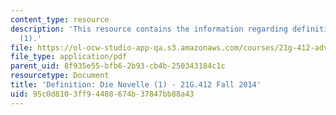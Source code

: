 ```yaml
---
content_type: resource
description: 'This resource contains the information regarding definition: die novelle
  (1).'
file: https://ol-ocw-studio-app-qa.s3.amazonaws.com/courses/21g-412-advanced-german-literature-culture-madness-murder-mysteries-fall-2014/95c0d8103ff94488674b37847bb88a43_MIT21G_412F14_Wk2-3_DIE.pdf
file_type: application/pdf
parent_uid: 8f935e55-bfb6-2b93-cb4b-250343184c1c
resourcetype: Document
title: 'Definition: Die Novelle (1) - 21G.412 Fall 2014'
uid: 95c0d810-3ff9-4488-674b-37847bb88a43
---
```

